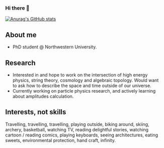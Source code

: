 ### Hi there 👋

<!--
**kezhuguo/kezhuguo** is a ✨ _special_ ✨ repository because its `README.md` (this file) appears on your GitHub profile.

Here are some ideas to get you started:

- 🔭 I’m currently working on ...
- 🌱 I’m currently learning ...
- 👯 I’m looking to collaborate on ...
- 🤔 I’m looking for help with ...
- 💬 Ask me about ...
- 📫 How to reach me: ...
- 😄 Pronouns: ...
- ⚡ Fun fact: ...
-->

[![Anurag's GitHub stats](https://github-readme-stats.vercel.app/api?username=kezhuguo&count_private=true&show_icons=true)](https://github.com/anuraghazra/github-readme-stats)

<!--
[![Top Langs](https://github-readme-stats.vercel.app/api/top-langs/?username=kezhuguo&layout=compact&langs_count=10)](https://github.com/anuraghazra/github-readme-stats)
-->

## About me
- PhD student @ Northwestern University.

## Research
- Interested in and hope to work on the intersection of high energy physics, string theory, cosmology and algebraic topology. 
  Would want to ask how to describe the space and time outside of our universe.
- Currently working on particle physics research, and actively learning about amplitudes calculation.
<!--
- (TODO)
- (TODO)
- (TODO)
-->

## Interests, not skills
Travelling, travelling, travelling, playing outside, biking around, skiing, archery, basketball, watching TV, reading delightful stories, watching cartoon / reading comics, playing keyboards, seeing architectures, eating sweets, environmental protection, hand craft, infinity.

<!--
## Project
- [](https://) A description.

## Contact Me
- EMAIL: kezhuguo2020@u.northwestern.edu
-->
